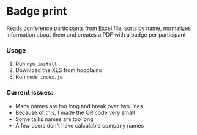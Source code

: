 # Badge print

Reads conference participants from Excel file, sorts by name,
normalizes information about them and creates a PDF with a badge
per participant

### Usage


1. Run `npm install`
2. Download the XLS from hoopla.no
3. Run `node index.js`

### Current issues:

* Many names are too long and break over two lines
* Because of this, I made the QR code very small
* Some talks names are too long
* A few users don't have calculable company names

